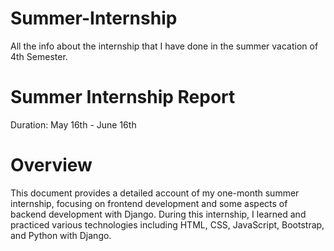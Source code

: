 # Summer-Internship
All the info about the internship that I have done in the summer vacation of 4th Semester.
# Summer Internship Report
Duration: May 16th - June 16th

# Overview

This document provides a detailed account of my one-month summer internship, focusing on frontend development and some aspects of backend development with Django. During this internship, I learned and practiced various technologies including HTML, CSS, JavaScript, Bootstrap, and Python with Django.

